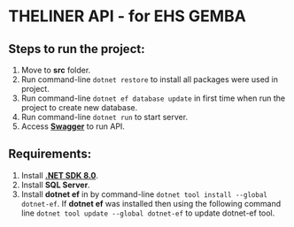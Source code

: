 # THELINER API - for EHS GEMBA

## Steps to run the project:

1. Move to **src** folder.
2. Run command-line `dotnet restore` to install all packages were used in project.
3. Run command-line `dotnet ef database update` in first time when run the project to create new database.
4. Run command-line `dotnet run` to start server.
5. Access [**Swagger**](http://localhost:5000/swagger/index.html) to run API.

## Requirements:

1. Install [**.NET SDK 8.0**](https://dotnet.microsoft.com/download).
2. Install **SQL Server**.
3. Install **dotnet ef** in by command-line `dotnet tool install --global dotnet-ef`.
   If **dotnet ef** was installed then using the following command line `dotnet tool update --global dotnet-ef` to update dotnet-ef tool.
